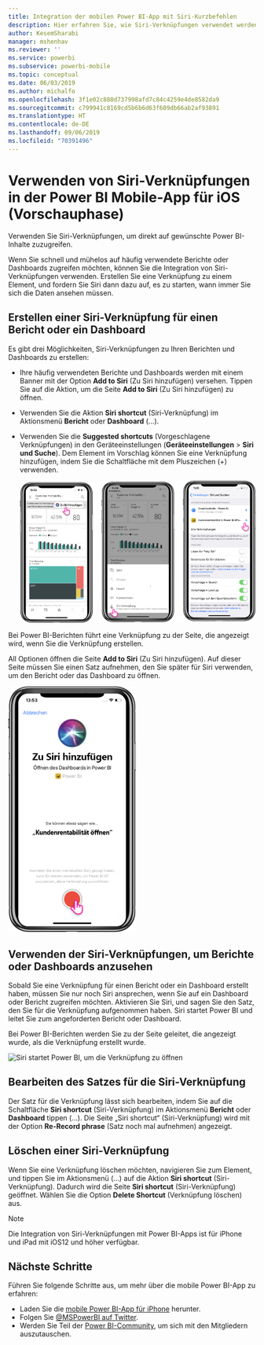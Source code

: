 ```yaml
---
title: Integration der mobilen Power BI-App mit Siri-Kurzbefehlen
description: Hier erfahren Sie, wie Siri-Verknüpfungen verwendet werden können, um direkt auf gewünschte Power BI-Inhalte zuzugreifen.
author: KesemSharabi
manager: mshenhav
ms.reviewer: ''
ms.service: powerbi
ms.subservice: powerbi-mobile
ms.topic: conceptual
ms.date: 06/03/2019
ms.author: michalfo
ms.openlocfilehash: 3f1e02c880d737998afd7c84c4259e4de8582da9
ms.sourcegitcommit: c799941c8169cd5b6b6d63f609db66ab2af93891
ms.translationtype: HT
ms.contentlocale: de-DE
ms.lasthandoff: 09/06/2019
ms.locfileid: "70391496"
---
```

# <a name="using-siri-shortcuts-in-power-bi-mobile-ios-app-preview"></a>Verwenden von Siri-Verknüpfungen in der Power BI Mobile-App für iOS (Vorschauphase)

Verwenden Sie Siri-Verknüpfungen, um direkt auf gewünschte Power BI-Inhalte zuzugreifen.

Wenn Sie schnell und mühelos auf häufig verwendete Berichte oder Dashboards zugreifen möchten, können Sie die Integration von Siri-Verknüpfungen verwenden. Erstellen Sie eine Verknüpfung zu einem Element, und fordern Sie Siri dann dazu auf, es zu starten, wann immer Sie sich die Daten ansehen müssen.

## <a name="create-siri-shortcut-for-a-report-or-dashboard"></a>Erstellen einer Siri-Verknüpfung für einen Bericht oder ein Dashboard

Es gibt drei Möglichkeiten, Siri-Verknüpfungen zu Ihren Berichten und Dashboards zu erstellen:

- Ihre häufig verwendeten Berichte und Dashboards werden mit einem Banner mit der Option **Add to Siri** (Zu Siri hinzufügen) versehen. Tippen Sie auf die Aktion, um die Seite **Add to Siri** (Zu Siri hinzufügen) zu öffnen.
    
- Verwenden Sie die Aktion **Siri shortcut** (Siri-Verknüpfung) im Aktionsmenü **Bericht** oder **Dashboard** (…).
    
- Verwenden Sie die **Suggested shortcuts** (Vorgeschlagene Verknüpfungen) in den Geräteeinstellungen (**Geräteeinstellungen** > **Siri und Suche**). Dem Element im Vorschlag können Sie eine Verknüpfung hinzufügen, indem Sie die Schaltfläche mit dem Pluszeichen (+) verwenden.
     
     ![Erstellen einer Verknüpfung](./media/mobile-apps-ios-siri-search/power-bi-siri-create-shortcut.png)

Bei Power BI-Berichten führt eine Verknüpfung zu der Seite, die angezeigt wird, wenn Sie die Verknüpfung erstellen. 

All Optionen öffnen die Seite **Add to Siri** (Zu Siri hinzufügen). Auf dieser Seite müssen Sie einen Satz aufnehmen, den Sie später für Siri verwenden, um den Bericht oder das Dashboard zu öffnen. 
   
![Seite „Add to Siri“ (Zu Siri hinzufügen)](./media/mobile-apps-ios-siri-search/power-bi-siri-add-page.png)
    

## <a name="use-siri-shortcuts-to-view-report-or-dashboard"></a>Verwenden der Siri-Verknüpfungen, um Berichte oder Dashboards anzusehen

Sobald Sie eine Verknüpfung für einen Bericht oder ein Dashboard erstellt haben, müssen Sie nur noch Siri ansprechen, wenn Sie auf ein Dashboard oder Bericht zugreifen möchten.
Aktivieren Sie Siri, und sagen Sie den Satz, den Sie für die Verknüpfung aufgenommen haben. Siri startet Power BI und leitet Sie zum angeforderten Bericht oder Dashboard. 

Bei Power BI-Berichten werden Sie zu der Seite geleitet, die angezeigt wurde, als die Verknüpfung erstellt wurde.


  ![Siri startet Power BI, um die Verknüpfung zu öffnen](./media/mobile-apps-ios-siri-search/power-bi-siri-open.png)
  

## <a name="edit-siri-shortcut-phrase"></a>Bearbeiten des Satzes für die Siri-Verknüpfung 
Der Satz für die Verknüpfung lässt sich bearbeiten, indem Sie auf die Schaltfläche **Siri shortcut** (Siri-Verknüpfung) im Aktionsmenü **Bericht** oder **Dashboard** tippen (…). Die Seite „Siri shortcut“ (Siri-Verknüpfung) wird mit der Option **Re-Record phrase** (Satz noch mal aufnehmen) angezeigt. 

## <a name="delete-siri-shortcut"></a>Löschen einer Siri-Verknüpfung 
Wenn Sie eine Verknüpfung löschen möchten, navigieren Sie zum Element, und tippen Sie im Aktionsmenü (…) auf die Aktion **Siri shortcut** (Siri-Verknüpfung). Dadurch wird die Seite **Siri shortcut** (Siri-Verknüpfung) geöffnet. Wählen Sie die Option **Delete Shortcut** (Verknüpfung löschen) aus.


> [!NOTE]
> Die Integration von Siri-Verknüpfungen mit Power BI-Apps ist für iPhone und iPad mit iOS12 und höher verfügbar.
> 

## <a name="next-steps"></a>Nächste Schritte
Führen Sie folgende Schritte aus, um mehr über die mobile Power BI-App zu erfahren: 

* Laden Sie die [mobile Power BI-App für iPhone](http://go.microsoft.com/fwlink/?LinkId=522062) herunter.
* Folgen Sie [@MSPowerBI auf Twitter](https://twitter.com/MSPowerBI).
* Werden Sie Teil der [Power BI-Community](http://community.powerbi.com/), um sich mit den Mitgliedern auszutauschen.

